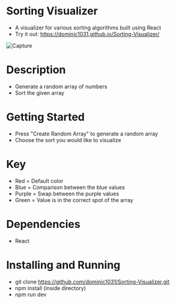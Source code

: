 # Sorting Visualizer
* A visualizer for various sorting algorithms built using React
* Try it out: https://dominic1031.github.io/Sorting-Visualizer/

![Capture](https://user-images.githubusercontent.com/70504211/152095002-62eb0093-4358-4268-80c0-299ebaa66f58.PNG)
# Description
* Generate a random array of numbers
* Sort the given array

# Getting Started
* Press "Create Random Array" to generate a random array
* Choose the sort you would like to visualize

# Key
* Red = Default color
* Blue = Comparison between the blue values
* Purple = Swap between the purple values
* Green = Value is in the correct spot of the array

# Dependencies
* React

# Installing and Running
* git clone https://github.com/dominic1031/Sorting-Visualizer.git
* npm install (inside directory)
* npm run dev
